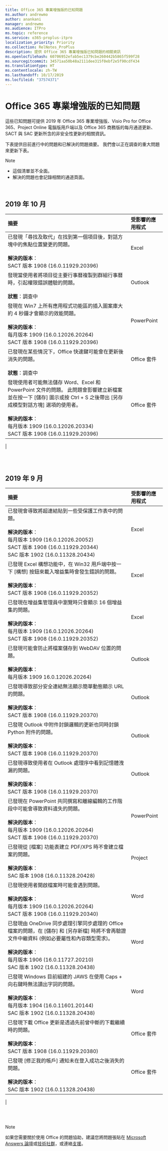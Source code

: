 ```yaml
---
title: Office 365 專業增強版的已知問題
ms.author: andrewmo
author: anankani
manager: andrewmo
ms.audience: ITPro
ms.topic: reference
ms.service: o365-proplus-itpro
localization_priority: Priority
ms.collection: RelNotes_ProPlus
description: 提供 Office 365 專業增強版已知問題的相關資訊
ms.openlocfilehash: 60706952efab5ec1379cbe260442b5865f599f28
ms.sourcegitcommit: 34571aa50b48a2111dee315f0ebf2e5f90cdf434
ms.translationtype: HT
ms.contentlocale: zh-TW
ms.lasthandoff: 10/17/2019
ms.locfileid: "37574371"
---
```

# <a name="office-365-proplus-known-issues"></a>Office 365 專業增強版的已知問題

這些已知問題可提供 2019 年 Office 365 專業增強版、Visio Pro for Office 365、Project Online 電腦版用戶端以及 Office 365 商務版的每月通道更新、SACT 與 SAC 更新所含的非安全性更新的相關資訊。

下表提供目前進行中的問題和已解決的問題摘要。  我們會以正在調查的重大問題來更新下表。

> [!NOTE]
>- 這個清單並不全面。
>- 解決的問題也會記錄相關的通道頁面。

<br>

## <a name="october-2019"></a>2019 年 10 月

|摘要|受影響的應用程式|
|:-------------------------------------------------------------------------------------|:---------------------|
|已發現「尋找及取代」在找到第一個項目後，對話方塊中的焦點位置變更的問題。 <br><br> **解決的版本**： <br> SACT 版本 1908 (16.0.11929.20396)|Excel<br><br>
|發現當使用者將項目從主要行事曆複製到群組行事曆時，引起權限錯誤體驗的問題。<br><br> **狀態**：調查中|Outlook<br><br>
|發現在 Win7 上所有應用程式功能區的插入圖案庫大約 4 秒鐘才會顯示的效能問題。<br><br> **解決的版本**： <br>每月版本 1909 (16.0.12026.20264) <br> SACT 版本 1908 (16.0.11929.20396)|PowerPoint<br><br>
|已發現在某些情況下，Office 快速鍵可能會在更新後消失的問題。  <br><br> **狀態**：調查中|Office 套件<br><br>
|發現使用者可能無法儲存 Word、Excel 和 PowerPoint 文件的問題。  此問題會影響建立新檔案並在按一下 [儲存] 圖示或按 Ctrl + S 之後帶出 [另存成模型對話方塊] 選項的使用者。<br><br> **解決的版本**： <br>每月版本 1909 (16.0.12026.20334) <br> SACT 版本 1908 (16.0.11929.20396)|Office 套件<br><br>
|

<br>
<br>

## <a name="september-2019"></a>2019 年 9 月

|摘要|受影響的應用程式|
|:-------------------------------------------------------------------------------------|:---------------------|
|已發現會導致將超連結貼到一些受保護工作表中的問題。 <br><br> **解決的版本**： <br>每月版本 1909 (16.0.12026.20052) <br> SACT 版本 1908 (16.0.11929.20344) <br> SAC 版本 1902 (16.0.11328.20434)|Excel<br><br>
|已發現 Excel 構想功能中，在 Win32 用戶端中按一下 [構想] 按鈕來載入增益集時會發生錯誤的問題。 <br><br> **解決的版本**： <br>SACT 版本 1908 (16.0.11929.20352) <br>|Excel<br><br>
|已發現在增益集管理員中瀏覽時只會顯示 16 個增益集的問題。 <br><br>**解決的版本**： <br>每月版本 1909 (16.0.12026.20264) <br> SACT 版本 1908 (16.0.11929.20352) <br>|Excel<br><br>
|已發現可能會防止將檔案儲存到 WebDAV 位置的問題。<br><br>**解決的版本**： <br>每月版本 1909 16.0.12026.20264)|Outlook<br><br>
|已發現導致部分安全連結無法顯示簡單動態顯示 URL 的問題。<br><br>**解決的版本**： <br> SACT 版本 1908 (16.0.11929.20370)|Outlook<br><br>
|已發現 Outlook 中附件封鎖邏輯的更新也同時封鎖 Python 附件的問題。<br><br>**解決的版本**： <br>SACT 版本 1908 (16.0.11929.20370)|Outlook<br><br>
|已發現導致使用者在 Outlook 處理序中看到記憶體洩漏的問題。<br><br>**解決的版本**： <br>SACT 版本 1908 (16.0.11929.20370)|Outlook<br><br>
|已發現在 PowerPoint 共同撰寫和離線編輯的工作階段中可能會導致資料遺失的問題。<br><br>**解決的版本**： <br>每月版本 1909 (16.0.12026.20264)<br>SACT 版本 1908 (16.0.11929.20370) |PowerPoint<br><br>
|已發現從 [檔案] 功能表建立 PDF/XPS 時不會建立檔案的問題。 <br><br>**解決的版本**： <br>SAC 版本 1908 (16.0.11328.20428)|Project<br><br>
|已發現使用者開啟檔案時可能會遇到問題。<br><br>**解決的版本**： <br>每月版本 1909 (16.0.12026.20264) <br> SACT 版本 1908 (16.0.11929.20340)|Word<br><br>
|已發現由 OneDrive 同步處理引擎同步處理的 Office 檔案的問題，在 [儲存] 和 [另存新檔] 時將不會再驗證文件中繼資料 (例如必要屬性和內容類型需求)。<br><br>**解決的版本**： <br> 每月版本 1906 (16.0.11727.20210)<br>SAC 版本 1902 (16.0.11328.20438)|Word<br><br>
|已發現 Windows 目前組建的 JAWS 在使用 Caps + 向右鍵時無法讀出字詞的問題。<br><br>**解決的版本**： <br>每月版本 1904 (16.0.11601.20144)<br>SAC 版本 1902 (16.0.11328.20438)|Word<br><br>
|已發現下載 Office 更新是透過先前曾中斷的下載繼續時的問題。<br><br>**解決的版本**： <br> SACT 版本 1908 (16.0.11929.20380)|Office 套件<br><br>
|已發現 [修正我的帳戶] 通知未在登入成功之後消失的問題。<br><br>**解決的版本**： <br>SAC 版本 1902 (16.0.11328.20438)|Office 套件<br><br>
|


<br>
<br>

> [!NOTE]
> 如果您需要關於使用 Office 的問題協助，建議您將問題張貼在 [Microsoft Answers 論壇](https://answers.microsoft.com/)或[技術社群](https://techcommunity.microsoft.com/)，或連絡[支援](https://support.microsoft.com/contactus)。
